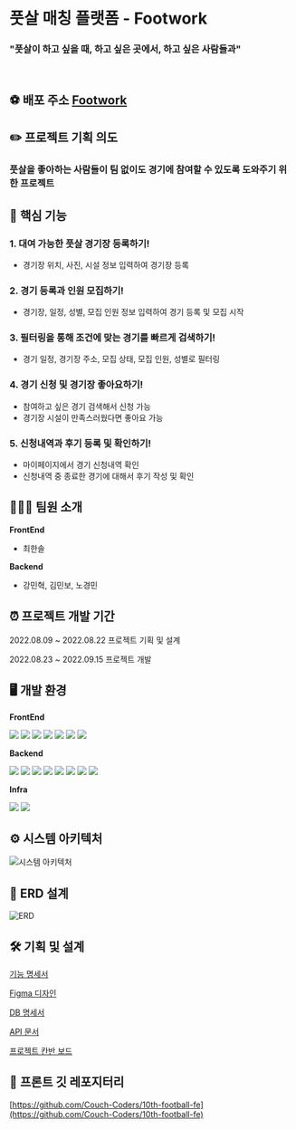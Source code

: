 # 풋살 매칭 플랫폼 - Footwork

### "풋살이 하고 싶을 때, 하고 싶은 곳에서, 하고 싶은 사람들과"

<br>

## ⚽️ 배포 주소 [Footwork](https://football-3b39f.web.app/)

##  ✏️ 프로젝트 기획 의도
### 풋살을 좋아하는 사람들이 팀 없이도 경기에 참여할 수 있도록 도와주기 위한 프로젝트

## 📌 핵심 기능

### 1. 대여 가능한 풋살 경기장 등록하기!

- 경기장 위치, 사진, 시설 정보 입력하여 경기장 등록 

### 2. 경기 등록과 인원 모집하기!

- 경기장, 일정, 성별, 모집 인원 정보 입력하여 경기 등록 및 모집 시작 

### 3. 필터링을 통해 조건에 맞는 경기를 빠르게 검색하기!

- 경기 일정, 경기장 주소, 모집 상태, 모집 인원, 성별로 필터링

### 4. 경기 신청 및 경기장 좋아요하기!

- 참여하고 싶은 경기 검색해서 신청 가능
- 경기장 시설이 만족스러웠다면 좋아요 가능 

### 5. 신청내역과 후기 등록 및 확인하기!

- 마이페이지에서 경기 신청내역 확인
- 신청내역 중 종료한 경기에 대해서 후기 작성 및 확인

## ‍🧑🏻‍💻 팀원 소개

**FrontEnd**

- 최한솔

**Backend**

- 강민혁, 김민보, 노경민

## ⏰ 프로젝트 개발 기간

2022.08.09 ~ 2022.08.22 프로젝트 기획 및 설계

2022.08.23 ~ 2022.09.15 프로젝트 개발

## 🖥 개발 환경

**FrontEnd**

<p>
    <img src="https://img.shields.io/badge/Typescript-0769AD?style=flat-square&logo=typescript&logoColor=white"/>
    <img src="https://img.shields.io/badge/React-61DAFB?style=flat-square&logo=react&logoColor=white"/>
    <img src="https://img.shields.io/badge/React Router-CA4245?style=flat-square&logo=React Router&logoColor=white"/>    
    <img src="https://img.shields.io/badge/Yarn-4479A1?style=flat-square&logo=yarn&logoColor=white"/>
    <img src="https://img.shields.io/badge/Ant Design -0170FE?style=flat-square&logo=Ant Design&logoColor=white"/>
    <img src="https://img.shields.io/badge/Eslint-6669fa?style=flat-square&logo=eslint&logoColor=white"/>
    <img src="https://img.shields.io/badge/Firebase-FFCA28?style=flat-square&logo=Firebase&logoColor=white"/>
</p>

**Backend**

<p>
  <img src="https://img.shields.io/badge/Java-007396?style=flat-square&logo=java&logoColor=white"/>
  <img src="https://img.shields.io/badge/Spring-6DB33F?style=flat-square&logo=Spring&logoColor=white"/>
  <img src="https://img.shields.io/badge/Spring Boot -6DB33F?style=flat-square&logo=Spring Boot&logoColor=white"/>
  <img src="https://img.shields.io/badge/SpringSecurity-6DB33F?style=flat-square&logo=SpringSecurity&logoColor=white"/>
  <img src="https://img.shields.io/badge/Data JPA-6DB33F?style=flat-square&logo=&logoColor=white"/>
  <img src="https://img.shields.io/badge/Query DSL-0769AD?style=flat-square&logo=&logoColor=white"/>
  <img src="https://img.shields.io/badge/PostgreSQL -4479A1?style=flat-square&logo=PostgreSQL&logoColor=white"/>
  <img src="https://img.shields.io/badge/FirebaseOauth-4285F4?style=flat-square&logo=Firebase&logoColor=white"/>
</p>

**Infra**
<p>
 <img src="https://img.shields.io/badge/Heroku -bd82d4?style=flat-square&logo=Heroku&logoColor=white"/>
<img src="https://img.shields.io/badge/Github Actions-4285F4?style=flat-square&logo=Github Actions&logoColor=white"/>
</p>

## ⚙️ 시스템 아키텍처
![시스템 아키텍처](https://user-images.githubusercontent.com/58927404/189977456-9214699f-97d7-422f-bb16-91d4e0de79bd.png)

## 💾 ERD 설계
![ERD](https://user-images.githubusercontent.com/58927404/189932547-7fbdd60f-eb82-4a97-ac23-00adfc8494bb.png)

## 🛠 기획 및 설계

[기능 명세서](https://accurate-dracopelta-ce7.notion.site/70d6139f94bd411397d275fc8d1648fc)

[Figma 디자인](https://www.figma.com/file/KDqU3tdX6ASRIYdVr3cthD/Football?node-id=7%3A29)

[DB 명세서](https://accurate-dracopelta-ce7.notion.site/DB-b95a4d779db741389d3b59392df4ef4d)

[API 문서](https://accurate-dracopelta-ce7.notion.site/API-1d059bd4135e4fd2815e6e77d6f94086)

[프로젝트 칸반 보드](https://accurate-dracopelta-ce7.notion.site/Todo-04cf308b1f58478896b95830de86720e)

## 📂 프론트 깃 레포지터리
[https://github.com/Couch-Coders/10th-football-fe](https://github.com/Couch-Coders/10th-football-fe)